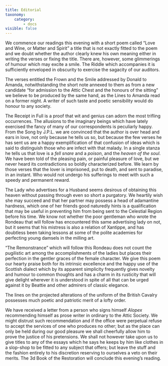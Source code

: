 ```yaml
---
title: Editorial
taxonomy:
    category:
        - docs
visible: false
---
```


We commence our readings this evening with a short poem called “Love and Wine, or Matter and Spirit” a title that is not exactly fitted to the poem and we doubt whether the author clearly knew his own meaning either in writing the verses or fixing the title. There are, however, some glimmerings of humour which may excite a smile. The Riddle which accompanies it is sufficiently enveloped in obscurity to exercise the sagacity of our auditors.

The verses entitled the Frown and the Smile addressed by Donald to Amanda, notwithstanding the short note annexed to them as from a new candidate “for admission to the Attic Chest and the honours of the sitting” we believe to be produced by the same hand, as the Lines to Amanda read on a former night. A writer of such taste and poetic sensibility would do honour to any society.

The Receipt in Full is a proof that wit and genius can adorn the most trifling occurrences. The allusions to the imaginary beings which have lately exercised the fancy of many of our correspondents is peculiarly happy. From the Song by J.P.L. we are convinced that the author is over head and ears in love, not only because he tells us so, but because the few verses he has sent us are a happy exemplification of that confusion of ideas which is said to distinguish those who are infect with that malady. In a single stanza he tells us that love is a *fell snare* and a *poison*, and the *heaven of the soul*. We have been told of the pleasing pain, or painful pleasure of love, but we never heard its contradictions so boldly characterized before. We learn by those verses that the lover is imprisoned, put to death, and sent to paradise, in an instant. Who would not undergo his sufferings to meet with such a speedy and permanent reward. 

The Lady who advertises for a Husband seems desirous of obtaining this heaven without passing through even so short a purgatory. We heartily wish she may succeed and that her partner may possess a head of adamantine hardness, which one of her friends good naturedly hints is a qualification that may be useful in preventing him from being sent to the Celestial Region before his time. We know not whether the poor gentleman who wrote the Rondeau that will follow has encountered this same advertising lady on not, but it seems that his mistress is also a relation of Xantippe, and has doubtless been taking lessons at some of the polite academies for perfecting young damsels in the milling art. 

“The Remonstrance” which will follow this Rondeau does not count the pugilistic art among the accomplishments of the ladies but places their perfection in the gentler graces of the female character. We give this poem our hearty praise both for its intrinsic excellence and the happy use of the Scottish dialect which by its apparent simplicity frequently gives novelty and humour to common thoughts and has a charm in its rusticity that will give delight wherever it is understood in spite of all that can be urged against it by Beattie and other admirers of classic elegance.

The lines on the projected alterations of the uniform of the British Cavalry possesses much poetic and patriotic merit of a lofty order.

We have received a letter from a person who signs himself *Alopex* recommending himself as prose writer in ordinary to the Attic Society. We might distrust such recommendation and if the office were perpetual refuse to accept the services of one who produces no other; but as the place can only be held during our good pleasure we shall cheerfully allow him to prove the justice of his pretensions. We shall not however take upon us to give titles to any of the essays which he says he keeps by him like clothes in a slop-shop to be fitted to any subject that offers; but leave the stuff and the fashion entirely to his discretion reserving to ourselves a veto on their merits. The 3d Book of the Restoration will conclude this evening’s reading.